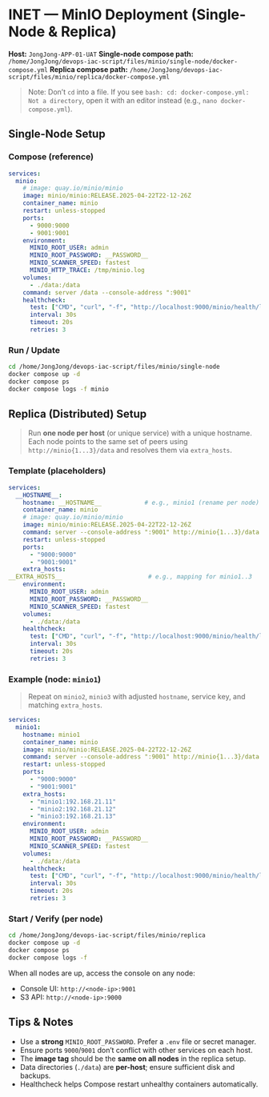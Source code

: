 # INET — MinIO Deployment (Single-Node & Replica)

**Host:** `JongJong-APP-01-UAT`
**Single-node compose path:** `/home/JongJong/devops-iac-script/files/minio/single-node/docker-compose.yml`
**Replica compose path:** `/home/JongJong/devops-iac-script/files/minio/replica/docker-compose.yml`

> Note: Don’t `cd` into a file. If you see `bash: cd: docker-compose.yml: Not a directory`, open it with an editor instead (e.g., `nano docker-compose.yml`).


## Single-Node Setup

### Compose (reference)

```yaml
services:
  minio:
    # image: quay.io/minio/minio
    image: minio/minio:RELEASE.2025-04-22T22-12-26Z
    container_name: minio
    restart: unless-stopped
    ports:
      - 9000:9000
      - 9001:9001
    environment:
      MINIO_ROOT_USER: admin
      MINIO_ROOT_PASSWORD: __PASSWORD__
      MINIO_SCANNER_SPEED: fastest
      MINIO_HTTP_TRACE: /tmp/minio.log
    volumes:
      - ./data:/data
    command: server /data --console-address ":9001"
    healthcheck:
      test: ["CMD", "curl", "-f", "http://localhost:9000/minio/health/live"]
      interval: 30s
      timeout: 20s
      retries: 3
```

### Run / Update

```bash
cd /home/JongJong/devops-iac-script/files/minio/single-node
docker compose up -d
docker compose ps
docker compose logs -f minio
```


## Replica (Distributed) Setup

> Run **one node per host** (or unique service) with a unique hostname. Each node points to the same set of peers using `http://minio{1...3}/data` and resolves them via `extra_hosts`.

### Template (placeholders)

```yaml
services:
  __HOSTNAME__:
    hostname: __HOSTNAME__            # e.g., minio1 (rename per node)
    container_name: minio
    # image: quay.io/minio/minio
    image: minio/minio:RELEASE.2025-04-22T22-12-26Z
    command: server --console-address ":9001" http://minio{1...3}/data
    restart: unless-stopped
    ports:
      - "9000:9000"
      - "9001:9001"
    extra_hosts:
__EXTRA_HOSTS__                        # e.g., mapping for minio1..3
    environment:
      MINIO_ROOT_USER: admin
      MINIO_ROOT_PASSWORD: __PASSWORD__
      MINIO_SCANNER_SPEED: fastest
    volumes:
      - ./data:/data
    healthcheck:
      test: ["CMD", "curl", "-f", "http://localhost:9000/minio/health/live"]
      interval: 30s
      timeout: 20s
      retries: 3
```

### Example (node: `minio1`)

> Repeat on `minio2`, `minio3` with adjusted `hostname`, service key, and matching `extra_hosts`.

```yaml
services:
  minio1:
    hostname: minio1
    container_name: minio
    image: minio/minio:RELEASE.2025-04-22T22-12-26Z
    command: server --console-address ":9001" http://minio{1...3}/data
    restart: unless-stopped
    ports:
      - "9000:9000"
      - "9001:9001"
    extra_hosts:
      - "minio1:192.168.21.11"
      - "minio2:192.168.21.12"
      - "minio3:192.168.21.13"
    environment:
      MINIO_ROOT_USER: admin
      MINIO_ROOT_PASSWORD: __PASSWORD__
      MINIO_SCANNER_SPEED: fastest
    volumes:
      - ./data:/data
    healthcheck:
      test: ["CMD", "curl", "-f", "http://localhost:9000/minio/health/live"]
      interval: 30s
      timeout: 20s
      retries: 3
```

### Start / Verify (per node)

```bash
cd /home/JongJong/devops-iac-script/files/minio/replica
docker compose up -d
docker compose ps
docker compose logs -f
```

When all nodes are up, access the console on any node:

* Console UI: `http://<node-ip>:9001`
* S3 API: `http://<node-ip>:9000`


## Tips & Notes

* Use a **strong** `MINIO_ROOT_PASSWORD`. Prefer a `.env` file or secret manager.
* Ensure ports `9000`/`9001` don’t conflict with other services on each host.
* The **image tag** should be the **same on all nodes** in the replica setup.
* Data directories (`./data`) are **per-host**; ensure sufficient disk and backups.
* Healthcheck helps Compose restart unhealthy containers automatically.
